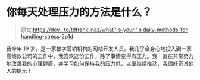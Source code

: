 # 你每天处理压力的方法是什么？

> 原文:[https://dev . to/tdfranklinaz/what ' s-your ' s daily-methods-for handling-stress-2p1d](https://dev.to/tdfranklinaz/what-are-your-daily-methods-for-handling-stress-2p1d)

我今年 19 岁，是一家数字营销机构的网站开发人员。我几乎全身心地投入到一家高绩效公司的工作中，我喜欢这份工作，除了事情变得有压力。我一直在非常努力地改善我的心理健康，并学习如何保持我的压力低，以便继续推动，我很好奇其他人的提示！